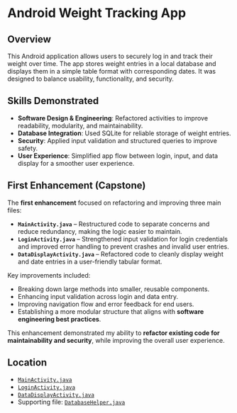 # Android Weight Tracking App

## Overview
This Android application allows users to securely log in and track their weight over time. The app stores weight entries in a local database and displays them in a simple table format with corresponding dates. It was designed to balance usability, functionality, and security.

## Skills Demonstrated
- **Software Design & Engineering**: Refactored activities to improve readability, modularity, and maintainability.  
- **Database Integration**: Used SQLite for reliable storage of weight entries.  
- **Security**: Applied input validation and structured queries to improve safety.  
- **User Experience**: Simplified app flow between login, input, and data display for a smoother user experience.  

## First Enhancement (Capstone)
The **first enhancement** focused on refactoring and improving three main files:  

- **`MainActivity.java`** – Restructured code to separate concerns and reduce redundancy, making the logic easier to maintain.  
- **`LoginActivity.java`** – Strengthened input validation for login credentials and improved error handling to prevent crashes and invalid user entries.  
- **`DataDisplayActivity.java`** – Refactored code to cleanly display weight and date entries in a user-friendly tabular format.  

Key improvements included:  
- Breaking down large methods into smaller, reusable components.  
- Enhancing input validation across login and data entry.  
- Improving navigation flow and error feedback for end users.  
- Establishing a more modular structure that aligns with **software engineering best practices**.  

This enhancement demonstrated my ability to **refactor existing code for maintainability and security**, while improving the overall user experience.

## Location
- [`MainActivity.java`](MainActivity.java)  
- [`LoginActivity.java`](LoginActivity.java)  
- [`DataDisplayActivity.java`](DataDisplayActivity.java)  
- Supporting file: [`DatabaseHelper.java`](../DatabaseHelper/DatabaseHelper.java)
